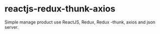 # reactjs-redux-thunk-axios
Simple manage product use ReactJS, Redux, Redux -thunk, axios and json server. 
